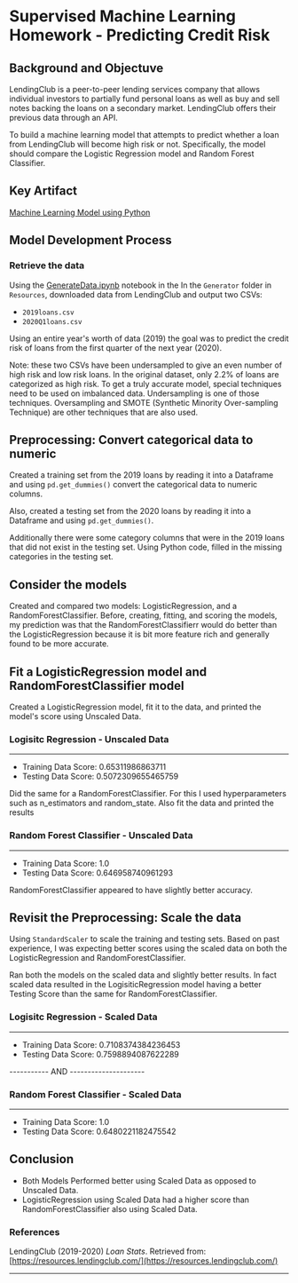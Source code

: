 # Supervised Machine Learning Homework - Predicting Credit Risk

## Background and Objectuve

LendingClub is a peer-to-peer lending services company that allows individual investors to partially fund personal loans as well as buy and sell notes backing the loans on a secondary market. LendingClub offers their previous data through an API.

To build a machine learning model that attempts to predict whether a loan from LendingClub will become high risk or not. Specifically, the model should compare the Logistic Regression model and Random Forest Classifier.

## Key Artifact

[Machine Learning Model using Python](Credit_Risk_Evaluator.ipynb)

## Model Development Process

### Retrieve the data

Using the [GenerateData.ipynb](/Resources/Generator/GenerateData.ipynb) notebook in the In the `Generator` folder in `Resources`, downloaded data from LendingClub and output two CSVs: 

* `2019loans.csv`
* `2020Q1loans.csv`

Using an entire year's worth of data (2019) the goal was to predict the credit risk of loans from the first quarter of the next year (2020).

Note: these two CSVs have been undersampled to give an even number of high risk and low risk loans. In the original dataset, only 2.2% of loans are categorized as high risk. To get a truly accurate model, special techniques need to be used on imbalanced data. Undersampling is one of those techniques. Oversampling and SMOTE (Synthetic Minority Over-sampling Technique) are other techniques that are also used.

## Preprocessing: Convert categorical data to numeric

Created a training set from the 2019 loans by reading it into a Dataframe and using `pd.get_dummies()` convert the categorical data to numeric columns. 

Also, created a testing set from the 2020 loans by reading it into a Dataframe and using `pd.get_dummies()`. 

Additionally there were some category columns that were in the 2019 loans that did not exist in the testing set. Using Python code, filled in the missing categories in the testing set. 

## Consider the models

Created and compared two models: LogisticRegression, and a RandomForestClassifier. Before, creating, fitting, and scoring the models, my prediction was that the RandomForestClassifierr would do better than the LogisticRegression because it is bit more feature rich and generally found to be more accurate.

## Fit a LogisticRegression model and RandomForestClassifier model

Created a LogisticRegression model, fit it to the data, and printed the model's score using Unscaled Data.

### Logisitc Regression - Unscaled Data
------------------------------------
* Training Data Score: 0.65311986863711
* Testing Data Score: 0.5072309655465759

Did the same for a RandomForestClassifier. For this I used hyperparameters such as n_estimators and random_state. Also fit the data and printed the results

### Random Forest Classifier - Unscaled Data
------------------------------------
* Training Data Score: 1.0
* Testing Data Score: 0.646958740961293

RandomForestClassifier appeared to have slightly better accuracy.

## Revisit the Preprocessing: Scale the data

Using `StandardScaler` to scale the training and testing sets. Based on past experience, I was expecting better scores using the scaled data on both the LogisticRegression and RandomForestClassifier.

Ran both the models on the scaled data and slightly better results. In fact scaled data resulted in the LogisiticRegression model having a better Testing Score than the same for RandomForestClassifier.

### Logisitc Regression - Scaled Data
------------------------------------
* Training Data Score: 0.7108374384236453
* Testing Data Score: 0.7598894087622289

----------- AND ---------------------

### Random Forest Classifier - Scaled Data
------------------------------------
* Training Data Score: 1.0
* Testing Data Score: 0.6480221182475542

## Conclusion
* Both Models Performed better using Scaled Data as opposed to Unscaled Data.
* LogisticRegression using Scaled Data had a higher score than RandomForestClassifier also using Scaled Data.

### References

LendingClub (2019-2020) _Loan Stats_. Retrieved from: [https://resources.lendingclub.com/](https://resources.lendingclub.com/)

- - -

